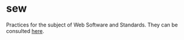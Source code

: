 # sew
Practices for the subject of Web Software and Standards.
They can be consulted [here](https://flecktarn121.github.io/sew/index.html).
